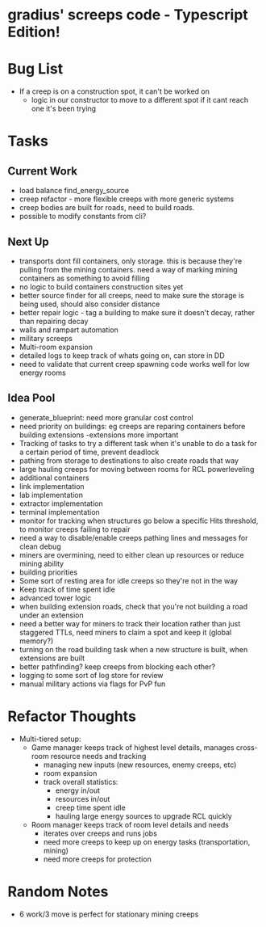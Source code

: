 # gradius' screeps code - Typescript Edition!

# Bug List
* If a creep is on a construction spot, it can't be worked on
  * logic in our constructor to move to a different spot if it cant reach one it's been trying

# Tasks
## Current Work
* load balance find_energy_source
* creep refactor - more flexible creeps with more generic systems
* creep bodies are built for roads, need to build roads.
* possible to modify constants from cli?

## Next Up
* transports dont fill containers, only storage. this is because they're pulling from the mining containers. need a way of marking mining containers as something to avoid filling
* no logic to build containers construction sites yet
* better source finder for all creeps, need to make sure the storage is being used, should also consider distance
* better repair logic - tag a building to make sure it doesn't decay, rather than repairing decay
* walls and rampart automation
* military screeps
* Multi-room expansion
* detailed logs to keep track of whats going on, can store in DD
* need to validate that current creep spawning code works well for low energy rooms

## Idea Pool
* generate_blueprint: need more granular cost control
* need priority on buildings: eg creeps are reparing containers before building extensions -extensions more important
* Tracking of tasks to try a different task when it's unable to do a task for a certain period of time, prevent deadlock
* pathing from storage to destinations to also create roads that way
* large hauling creeps for moving between rooms for RCL powerleveling
* additional containers
* link implementation
* lab implementation
* extractor implementation
* terminal implementation
* monitor for tracking when structures go below a specific Hits threshold, to monitor creeps failing to repair
* need a way to disable/enable creeps pathing lines and messages for clean debug
* miners are overmining, need to either clean up resources or reduce mining ability
* building priorities
* Some sort of resting area for idle creeps so they're not in the way
* Keep track of time spent idle
* advanced tower logic
* when building extension roads, check that you're not building a road under an extension
* need a better way for miners to track their location rather than just staggered TTLs, need miners to claim a spot and keep it (global memory?)
* turning on the road building task when a new structure is built, when extensions are built
* better pathfinding? keep creeps from blocking each other?
* logging to some sort of log store for review
* manual military actions via flags for PvP fun

# Refactor Thoughts
* Multi-tiered setup:
    * Game manager keeps track of highest level details, manages cross-room resource needs and tracking
        * managing new inputs (new resources, enemy creeps, etc)
        * room expansion
        * track overall statistics:
            * energy in/out
            * resources in/out
            * creep time spent idle
            * hauling large energy sources to upgrade RCL quickly
    * Room manager keeps track of room level details and needs
        * iterates over creeps and runs jobs
        * need more creeps to keep up on energy tasks (transportation, mining)
        * need more creeps for protection

# Random Notes
* 6 work/3 move is perfect for stationary mining creeps

